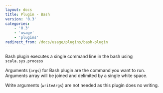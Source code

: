 ```yaml
---
layout: docs
title: Plugin - Bash
version: '0.3'
categories:
    - '0.3'
    - 'usage'
    - 'plugins'
redirect_from: /docs/usage/plugins/bash-plugin
---
```


Bash plugin executes a single command line in the bash using `scala.sys.process`

Arguments (`args`) for Bash plugin are the command you want to run. Arguments array will be joined and delimited by a single white space.

Write arguments (`writeArgs`) are not needed as this plugin does no writing.